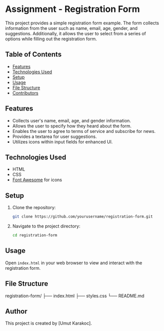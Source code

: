 # Assignment - Registration Form

This project provides a simple registration form example. The form collects information from the user such as name, email, age, gender, and suggestions. Additionally, it allows the user to select from a series of options while filling out the registration form.

## Table of Contents

- [Features](#features)
- [Technologies Used](#technologies-used)
- [Setup](#setup)
- [Usage](#usage)
- [File Structure](#file-structure)
- [Contributors](#contributors)

## Features

- Collects user's name, email, age, and gender information.
- Allows the user to specify how they heard about the form.
- Enables the user to agree to terms of service and subscribe for news.
- Provides a textarea for user suggestions.
- Utilizes icons within input fields for enhanced UI.

## Technologies Used

- HTML
- CSS
- [Font Awesome](https://cdnjs.cloudflare.com/ajax/libs/font-awesome/6.0.0-beta3/css/all.min.css) for icons

## Setup

1. Clone the repository:
    ```sh
    git clone https://github.com/yourusername/registration-form.git
    ```
2. Navigate to the project directory:
    ```sh
    cd registration-form
    ```

## Usage

Open `index.html` in your web browser to view and interact with the registration form.

## File Structure
registration-form/
├── index.html
├── styles.css
└── README.md

## Author

This project is created by [Umut Karakoc].
